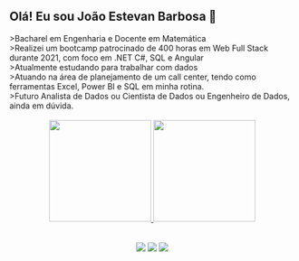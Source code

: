 ## Olá! Eu sou João Estevan Barbosa 👋

<div>>Bacharel em Engenharia e Docente em Matemática</div>
<div>>Realizei um bootcamp patrocinado de 400 horas em Web Full Stack durante 2021, com foco em .NET C#, SQL e Angular</div>
<div>>Atualmente estudando para trabalhar com dados</div>
<div>>Atuando na área de planejamento de um call center, tendo como ferramentas Excel, Power BI e SQL em minha rotina.</div>
<div>>Futuro Analista de Dados ou Cientista de Dados ou Engenheiro de Dados, ainda em dúvida.</div>

<br>

<div align="center">
  <a href="https://github.com/joaoestevanbarbosa">
  <img height="180em" src="https://github-readme-stats.vercel.app/api?username=joaoestevanbarbosa&show_icons=true&theme=dark&include_all_commits=true&count_private=true"/>
  <img height="180em" src="https://github-readme-stats.vercel.app/api/top-langs/?username=joaoestevanbarbosa&layout=compact&langs_count=7&theme=dark"/>
</div>
  
<br>
<br>
<div align="center"> 
  <a href = "mailto:jestevan12@gmail.com"><img src="https://img.shields.io/badge/-Gmail-%23333?style=for-the-badge&logo=gmail&logoColor=white" target="_blank"></a>
  <a href="https://www.linkedin.com/in/joaoestevanbarbosa/" target="_blank"><img src="https://img.shields.io/badge/-LinkedIn-%230077B5?style=for-the-badge&logo=linkedin&logoColor=white" target="_blank"></a> 
  <a href="https://api.whatsapp.com/send?phone=+5524988352012" target="_blank"><img src="https://img.shields.io/badge/WhatsApp-25D366?style=for-the-badge&logo=whatsapp&logoColor=white"></a> 
</div>
